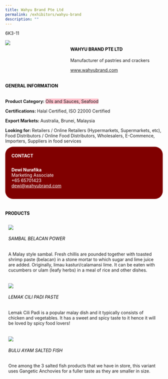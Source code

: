 ```yaml
---
title: Wahyu Brand Pte Ltd
permalink: /exhibitors/wahyu-brand
description: ""
---
```

<head>
	<div class="flex-paragraph">
		<!--hi there! this is a comment and will provide you with instructional guides-->
		<!--insert booth number here!-->
		<p style="text-transform: uppercase">6K3-11</p></div>
			<div class="flex-container" style="display: flex; flex-wrap: wrap;">
				<!--insert DOWNLOAD link of company logo between the " marks!-->
			<div class="card sgds" style="flex: 1 1 40%; display: block;"><img src="https://drive.google.com/uc?id=1m_yIENMiN5Wd0W2vO2qPTCc5-87RsCvY&export=download"></div>
	<div class="card-sgds" style="flex: 1 1 58%; display: block; margin-left: 3px">
		<h4 style="text-transform: uppercase; color: black;"><!--insert the exhibitor's name between the <b> tags here--><b>Wahyu Brand Pte Ltd</b></h4><!--insert the exhibitor's description between the <p> tags here-->
		<p>Manufacturer of pastries and crackers</p>
		<!--insert the exhibitor's website link, making sure there is "https:// www." present please. make sure the entire https link goes in between the " marks-->
		<p><a href="https://www.wahyubrand.com" target="_blank"><!--insert the www website link here (no need for https)-->www.wahyubrand.com</a></p>
	</div>
</div>
</head>

<body>
	<h4 style="text-transform: uppercase; color: black;"><b>General Information</b></h4>
		<div class="flex-container" style="display: flex; flex-wrap: wrap;">
			<div class="card sgds" style="flex: 1 1 65%; display: block; align-self: stretch">
			<div class="flex-paragraph">
			<p><b>Product Category: </b><span style=" background-color: pink; border-radius: 10 px;"><!--insert the exhibitor's pdt cat between the <p> tags here-->Oils and Sauces, Seafood</span></p> 
				<p><b>Certifications: </b><!--insert all the exhibitor's certifications between the </b> and </p> here-->Halal Certified, ISO 22000 Certified</p>
			<p><b>Export Markets: </b><!--insert all the exhibitor's export markets between the </b> and </p> here-->Australia, Brunei, Malaysia </p>
			<p style="margin-bottom: 10px;"><b>Looking for: </b><!--insert all the exhibitor's potential business partners between the </b> and </p> here-->Retailers / Online Retailers (Hypermarkets, Supermarkets, etc), Food Distributors / Online Food Distributors, Wholesalers, E-Commence, Importers, Suppliers in food services</p>
			</div>
		</div>
		<div class="card sgds" style="flex: 1 1 35%; padding: 10px; display: block; background-color: maroon; border-radius: 25px; align-self: center;">
		<h4 style="color: white; margin-top: 10px; margin-left: 10px;">CONTACT</h4>
		<div class="flex-paragraph">
			<!--replace with exhibitor's: -->
			<p style="padding: 10px; color: white;"><b><!-- POC name-->Dewi Nurafika</b><br><!-- designation-->Marketing Associate<br><!--contact number-->+65 65701423<br><!-- for linking purposes, insert their email after "mailto:"...--><a href="mailto:dewi@wahyubrand.com" style="color: white;"><!--...and also include the display email before </a> here-->dewi@wahyubrand.com</a></p>
		</div>
			</div>
		</div>
	<br>
		<h4 style="text-transform: uppercase; color: black;"><b>products</b></h4>
<div style="display: flex; flex-wrap: wrap;">
  <div class="card sgds" style="flex: 1 1 47%; margin: 10px; display: block;"><!--insert the exhibitor's DOWNLOAD image for product between the " marks here-->
	<div class="flex-image" style="display: block;"><img src="https://drive.google.com/uc?id=15jlvVd7gLBx_gqZ7o1LNDrI4uZeUbn2b&export=download"></div>
	<div class="flex-paragraph">
		<h6 style="text-transform: uppercase; color: black;"><!--insert product name before </h6> and product description after <p>-->Sambal Belacan Power</h6>
		<p>A Malay style sambal. Fresh chillis are pounded together with toasted shrimp paste (belacan) in a stone mortar to which sugar and lime juice are added. Originally, limau kasturi/calamansi lime. It can be eaten with cucumbers or ulam (leafy herbs) in a meal of rice and other dishes.</p></div>
	</div>
		<div class="card sgds" style="flex: 1 1 47%; margin: 10px; display: block;">
		<div class="flex-image" style="display: block;"><img src="https://drive.google.com/uc?id=1nyEeAKqBsaFFyNu7NpyPRA4b7KSdOwze&export=download"></div>
	<div class="flex-paragraph">
		<h6 style="text-transform: uppercase; color: black;">Lemak Cili Padi paste</h6>
		<p>Lemak Cili Padi is a popular malay dish and it typically consists of chicken and vegetables. It has a sweet and spicy taste to it hence it will be loved by spicy food lovers!</p></div>
	</div>
		<div class="card sgds" style="flex: 1 1 47%; margin: 10px; display: block;">
		<div class="flex-image" style="display: block;"><img src="https://drive.google.com/uc?id=15K1hcGinSUgUqOQwnS4OUs0rR9VAApwo&export=download"></div>
	<div class="flex-paragraph">
		<h6 style="text-transform: uppercase; color: black;">Bulu Ayam Salted Fish</h6>
		<p>One among the 3 salted fish products that we have in store, this variant uses Gangetic Anchovies for a fuller taste as they are smaller in size.</p></div>
		</div>
	<!--don't delete these 2 tags. double check how the layout looks on the right too and lemme know if there are any problems! thank u so much for ur hardwork!-->
	</div>
</body>